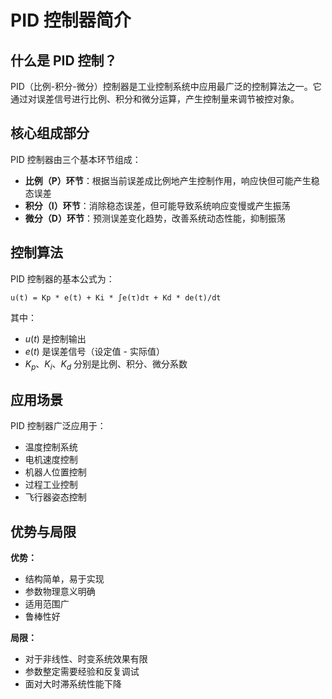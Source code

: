 # PID 控制器简介

## 什么是 PID 控制？

PID（比例-积分-微分）控制器是工业控制系统中应用最广泛的控制算法之一。它通过对误差信号进行比例、积分和微分运算，产生控制量来调节被控对象。

## 核心组成部分

PID 控制器由三个基本环节组成：

- **比例（P）环节**：根据当前误差成比例地产生控制作用，响应快但可能产生稳态误差
- **积分（I）环节**：消除稳态误差，但可能导致系统响应变慢或产生振荡
- **微分（D）环节**：预测误差变化趋势，改善系统动态性能，抑制振荡

## 控制算法

PID 控制器的基本公式为：

```
u(t) = Kp * e(t) + Ki * ∫e(τ)dτ + Kd * de(t)/dt
```

其中：
- $u(t)$ 是控制输出
- $e(t)$ 是误差信号（设定值 - 实际值）
- $K_p$、$K_i$、$K_d$ 分别是比例、积分、微分系数

## 应用场景

PID 控制器广泛应用于：
- 温度控制系统
- 电机速度控制
- 机器人位置控制
- 过程工业控制
- 飞行器姿态控制

## 优势与局限

**优势：**
- 结构简单，易于实现
- 参数物理意义明确
- 适用范围广
- 鲁棒性好

**局限：**
- 对于非线性、时变系统效果有限
- 参数整定需要经验和反复调试
- 面对大时滞系统性能下降
